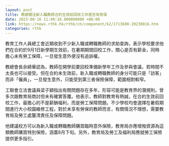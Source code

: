 ```yaml
---
layout: post
title: 教總關注新入職教師合約生效前回校工作是否有勞保
date: 2023-08-16 11:49:18.000000000 +08:00
link: https://news.rthk.hk/rthk/ch/component/k2/1713690-20230816.htm
categories: rthk
---
```


教育工作人員總工會近期收到不少新入職或轉職教師的求助查詢，表示學校要求他們在合約於9月1日新學期生效前，在暑期期間回校工作，關心是否有薪金，同時擔心未有勞工保障，一旦發生意外便沒有追訴權。

教總會長余綺華認為，教師在開學前要回校準備新學年工作及參與會議，若時間不太長也可以接受。但在合約未生效前，新入職或轉職教師的身分可能只是「訪客」而非「僱員」，一旦發生意外，只能受到第三者保險保障，範圍相對較窄。

工聯會立法會議員梁子穎指出有關問題存在多年，形容可能是教育界的潛規則，曾多次跟教育局商討但未有確實答覆。他表示，教師對教育有熱誠，在合約生效前回校工作，最擔心的不是薪酬福利，而是勞工保障問題。不少學校均會選擇在暑假期間進行大小校園維修工程，對於未享有勞保的教師而言，有關情況不理想，需要教育局及勞工處釐清責任及保障問題。

他建議校方可以為新入職或轉職教師購買臨時意外保險，教育局亦應增撥資源為這類教師購買特別保險，涵蓋8月下旬。另外，教育局及勞工及福利局應就勞工保險提供更多指引。
